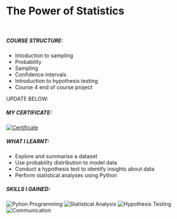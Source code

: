 # The Power of Statistics  <br><br/>

##### COURSE STRUCTURE: 

- Intoduction to sampling
- Probability
- Sampling
- Confidence intervals
- Introduction to hypothesis testing
- Course 4 end of course project


UPDATE BELOW:
##### MY CERTIFICATE:

[![Certificate](https://img.shields.io/badge/-Certificate-1ca0f1?style=plastic&labelColor=1ca0f1&logo=Coursera&logoColor=white&link=https://coursera.org/share/002c9331141ff447107553d98dab833e)](https://coursera.org/share/002c9331141ff447107553d98dab833e)

##### WHAT I LEARNT:

- Explore and summarise a dataset
- Use probability distribution to model data
- Conduct a hypothesis test to identify insights about data
- Perform statistical analyses using Python

##### SKILLS I GAINED: 

![Pyhon Programming](https://img.shields.io/badge/code-Python_Programming-1ca0f?style=plastic&labelColor=1ca0f1&logoColor=white) 
![Statistical Analysis](https://img.shields.io/badge/stats-Statistical_Analysis-1ca0f?style=plastic&labelColor=1ca0f1&logoColor=white) 
![Hypothesis Testing](https://img.shields.io/badge/stats-Hypothesis_Testing-1ca0f?style=plastic&labelColor=1ca0f1&logoColor=white) 
![Communication](https://img.shields.io/badge/stats-Probability_Distribution-1ca0f?style=plastic&labelColor=1ca0f1&logoColor=white) 
